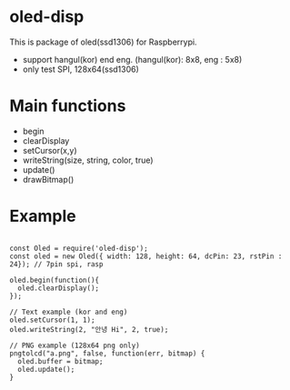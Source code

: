 # oled-disp
This is package of oled(ssd1306) for Raspberrypi.
 - support hangul(kor) end eng. (hangul(kor): 8x8, eng : 5x8)
 - only test SPI, 128x64(ssd1306)

# Main functions
 - begin
 - clearDisplay
 - setCursor(x,y)
 - writeString(size, string, color, true) 
 - update()
 - drawBitmap()

# Example
<pre><code>
const Oled = require('oled-disp');
const oled = new Oled({ width: 128, height: 64, dcPin: 23, rstPin : 24}); // 7pin spi, rasp

oled.begin(function(){
  oled.clearDisplay();
});

// Text example (kor and eng)
oled.setCursor(1, 1);
oled.writeString(2, "안녕 Hi", 2, true);

// PNG example (128x64 png only)
pngtolcd("a.png", false, function(err, bitmap) {
  oled.buffer = bitmap;
  oled.update();
}
</code></pre>

